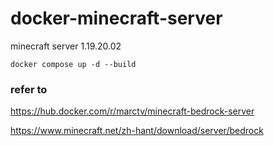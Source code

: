 # docker-minecraft-server
minecraft server 1.19.20.02

```
docker compose up -d --build
```

### refer to
https://hub.docker.com/r/marctv/minecraft-bedrock-server

https://www.minecraft.net/zh-hant/download/server/bedrock
